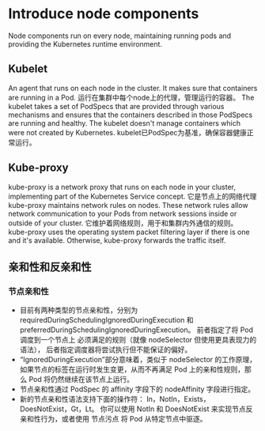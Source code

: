 # Introduce node components
Node components run on every node, maintaining running pods and providing the Kubernetes runtime environment.

## Kubelet
An agent that runs on each node in the cluster. It makes sure that containers are running in a Pod.
运行在集群中每个node上的代理，管理运行的容器。
The kubelet takes a set of PodSpecs that are provided through various mechanisms and ensures that the containers described in those PodSpecs are running and healthy. The kubelet doesn't manage containers which were not created by Kubernetes.
kubelet已PodSpec为基准，确保容器健康正常运行。


## Kube-proxy
kube-proxy is a network proxy that runs on each node in your cluster, implementing part of the Kubernetes Service concept.
它是节点上的网络代理
kube-proxy maintains network rules on nodes. These network rules allow network communication to your Pods from network sessions inside or outside of your cluster.
它维护着网络规则，用于和集群内外通信的规则。
kube-proxy uses the operating system packet filtering layer if there is one and it's available. Otherwise, kube-proxy forwards the traffic itself.

## 亲和性和反亲和性
### 节点亲和性
* 目前有两种类型的节点亲和性，分别为 requiredDuringSchedulingIgnoredDuringExecution 和 preferredDuringSchedulingIgnoredDuringExecution。
前者指定了将 Pod 调度到一个节点上 必须满足的规则（就像 nodeSelector 但使用更具表现力的语法）， 后者指定调度器将尝试执行但不能保证的偏好。
* “IgnoredDuringExecution”部分意味着，类似于 nodeSelector 的工作原理， 如果节点的标签在运行时发生变更，从而不再满足 Pod 上的亲和性规则，那么 Pod 将仍然继续在该节点上运行。
* 节点亲和性通过 PodSpec 的 affinity 字段下的 nodeAffinity 字段进行指定。
* 新的节点亲和性语法支持下面的操作符： In，NotIn，Exists，DoesNotExist，Gt，Lt。 你可以使用 NotIn 和 DoesNotExist 来实现节点反亲和性行为，或者使用 节点污点 将 Pod 从特定节点中驱逐。